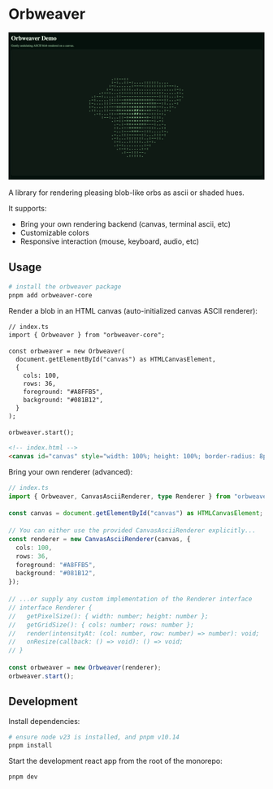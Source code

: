 # Orbweaver

![orbweaver-demo](https://raw.githubusercontent.com/cephalization/orbweaver/refs/heads/main/assets/demo.gif)

A library for rendering pleasing blob-like orbs as ascii or shaded hues.

It supports:

- Bring your own rendering backend (canvas, terminal ascii, etc)
- Customizable colors
- Responsive interaction (mouse, keyboard, audio, etc)

## Usage

```bash
# install the orbweaver package
pnpm add orbweaver-core
```

Render a blob in an HTML canvas (auto-initialized canvas ASCII renderer):

```tsx
// index.ts
import { Orbweaver } from "orbweaver-core";

const orbweaver = new Orbweaver(
  document.getElementById("canvas") as HTMLCanvasElement,
  {
    cols: 100,
    rows: 36,
    foreground: "#A8FFB5",
    background: "#081B12",
  }
);

orbweaver.start();
```

```html
<!-- index.html -->
<canvas id="canvas" style="width: 100%; height: 100%; border-radius: 8px; border: 1px solid #1E3A2F; background: #081B12;"></canvas>
```

Bring your own renderer (advanced):

```ts
// index.ts
import { Orbweaver, CanvasAsciiRenderer, type Renderer } from "orbweaver-core";

const canvas = document.getElementById("canvas") as HTMLCanvasElement;

// You can either use the provided CanvasAsciiRenderer explicitly...
const renderer = new CanvasAsciiRenderer(canvas, {
  cols: 100,
  rows: 36,
  foreground: "#A8FFB5",
  background: "#081B12",
});

// ...or supply any custom implementation of the Renderer interface
// interface Renderer {
//   getPixelSize(): { width: number; height: number };
//   getGridSize(): { cols: number; rows: number };
//   render(intensityAt: (col: number, row: number) => number): void;
//   onResize(callback: () => void): () => void;
// }

const orbweaver = new Orbweaver(renderer);
orbweaver.start();
```

## Development

Install dependencies:

```bash
# ensure node v23 is installed, and pnpm v10.14
pnpm install
```

Start the development react app from the root of the monorepo:

```bash
pnpm dev
```
